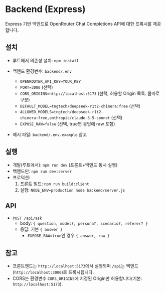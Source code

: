 # Backend (Express)

Express 기반 백엔드로 OpenRouter Chat Completions API에 대한 프록시를 제공합니다.

## 설치
- 루트에서 의존성 설치: `npm install`
- 백엔드 환경변수: `backend/.env`
  - `OPENROUTER_API_KEY=YOUR_KEY`
  - `PORT=3000` (선택)
  - `CORS_ORIGINS=http://localhost:5173` (선택, 허용할 Origin 목록. 콤마로 구분)
  - `DEFAULT_MODEL=tngtech/deepseek-r1t2-chimera:free` (선택)
  - `ALLOWED_MODELS=tngtech/deepseek-r1t2-chimera:free,anthropic/claude-3.5-sonnet` (선택)
  - `EXPOSE_RAW=false` (선택, true면 응답에 raw 포함)

- 예시 파일: `backend/.env.example` 참고

## 실행
- 개발(루트에서): `npm run dev` (프론트+백엔드 동시 실행)
- 백엔드만: `npm run dev:server`
- 프로덕션:
  1. 프론트 빌드: `npm run build:client`
  2. 실행: `NODE_ENV=production node backend/server.js`

## API
- `POST /api/ask`
  - body: `{ question, model?, persona?, scenario?, referer? }`
  - 응답: 기본 `{ answer }`
    - `EXPOSE_RAW=true`인 경우 `{ answer, raw }`

## 참고
- 프론트엔드는 `http://localhost:5173`에서 실행되며 `/api`는 백엔드(`http://localhost:3000`)로 프록시됩니다.
- CORS는 환경변수 `CORS_ORIGINS`에 지정된 Origin만 허용합니다(기본: `http://localhost:5173`).